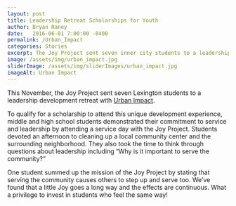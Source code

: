 ```yaml
---
layout: post
title: Leadership Retreat Scholarships for Youth
author: Bryan Raney
date:   2016-06-01 7:00:00 -0400
permalink: /Urban_Impact
categories: Stories
excerpt: The Joy Project sent seven inner city students to a leadership development retreat with Urban Impact
image: /assets/img/urban_impact.jpg
sliderImage: /assets/img/sliderImages/urban_impact.jpg
imageAlt: Urban Impact
---
```


This November, the Joy Project sent seven Lexington students to a leadership development retreat with [Urban Impact](www.lexlf.org/urban-impact/).

To qualify for a scholarship to attend this unique development experience, middle and high school students demonstrated their commitment to service and leadership by attending a service day with the Joy Project. Students devoted an afternoon to cleaning up a local community center and the surrounding neighborhood. They also took the time to think through questions about leadership including “Why is it important to serve the community?”

One student summed up the mission of the Joy Project by stating that serving the community causes others to step up and serve too. We’ve found that a little Joy goes a long way and the effects are continuous. What a privilege to invest in students who feel the same way!